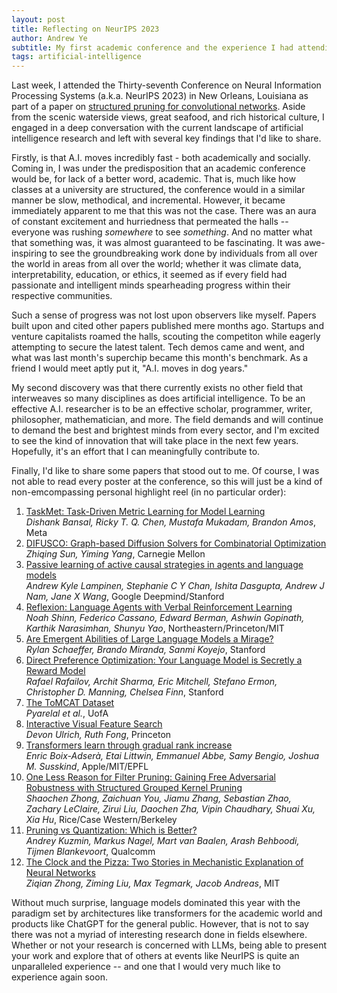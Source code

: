 ```yaml
---
layout: post
title: Reflecting on NeurIPS 2023
author: Andrew Ye
subtitle: My first academic conference and the experience I had attending.
tags: artificial-intelligence
---
```


Last week, I attended the Thirty-seventh Conference on Neural Information Processing Systems (a.k.a. NeurIPS 2023) in New Orleans, Louisiana as part of a paper on <a href="https://openreview.net/forum?id=NxpWp0IhgB" target="_blank">structured pruning for convolutional networks</a>. Aside from the scenic waterside views, great seafood, and rich historical culture, I engaged in a deep conversation with the current landscape of artificial intelligence research and left with several key findings that I'd like to share.

Firstly, is that A.I. moves incredibly fast - both academically and socially. Coming in, I was under the predisposition that an academic conference would be, for lack of a better word, academic. That is, much like how classes at a university are structured, the conference would in a similar manner be slow, methodical, and incremental. However, it became immediately apparent to me that this was not the case. There was an aura of constant excitement and hurriedness that permeated the halls -- everyone was rushing *somewhere* to see *something*. And no matter what that something was, it was almost guaranteed to be fascinating. It was awe-inspiring to see the groundbreaking work done by individuals from all over the world in areas from all over the world; whether it was climate data, interpretability, education, or ethics, it seemed as if every field had passionate and intelligent minds spearheading progress within their respective communities.

Such a sense of progress was not lost upon observers like myself. Papers built upon and cited other papers published mere months ago. Startups and venture capitalists roamed the halls, scouting the competiton while eagerly attempting to secure the latest talent. Tech demos came and went, and what was last month's superchip became this month's benchmark. As a friend I would meet aptly put it, "A.I. moves in dog years."

My second discovery was that there currently exists no other field that interweaves so many disciplines as does artificial intelligence. To be an effective A.I. researcher is to be an effective scholar, programmer, writer, philosopher, mathematician, and more. The field demands and will continue to demand the best and brightest minds from every sector, and I'm excited to see the kind of innovation that will take place in the next few years. Hopefully, it's an effort that I can meaningfully contribute to.

Finally, I'd like to share some papers that stood out to me. Of course, I was not able to read every poster at the conference, so this will just be a kind of non-emcompassing personal highlight reel (in no particular order):

1. <a href="https://arxiv.org/abs/2312.05250" target="_blank">TaskMet: Task-Driven Metric Learning for Model Learning</a> \
*Dishank Bansal, Ricky T. Q. Chen, Mustafa Mukadam, Brandon Amos*, Meta
2. <a href="https://arxiv.org/abs/2302.08224" target="_blank">DIFUSCO: Graph-based Diffusion Solvers for Combinatorial Optimization</a> \
*Zhiqing Sun, Yiming Yang*, Carnegie Mellon
3. <a href="https://arxiv.org/abs/2305.16183" target="_blank">Passive learning of active causal strategies in agents and language models</a> \
*Andrew Kyle Lampinen, Stephanie C Y Chan, Ishita Dasgupta, Andrew J Nam, Jane X Wang*, Google Deepmind/Stanford
4. <a href="https://arxiv.org/abs/2303.11366" target="_blank">Reflexion: Language Agents with Verbal Reinforcement Learning</a> \
*Noah Shinn, Federico Cassano, Edward Berman, Ashwin Gopinath, Karthik Narasimhan, Shunyu Yao*, Northeastern/Princeton/MIT
5. <a href="https://arxiv.org/abs/2304.15004" target="_blank">Are Emergent Abilities of Large Language Models a Mirage?</a> \
*Rylan Schaeffer, Brando Miranda, Sanmi Koyejo*, Stanford
6. <a href="https://arxiv.org/abs/2305.18290" target="_blank">Direct Preference Optimization: Your Language Model is Secretly a Reward Model</a> \
*Rafael Rafailov, Archit Sharma, Eric Mitchell, Stefano Ermon, Christopher D. Manning, Chelsea Finn*, Stanford
7. <a href="https://openreview.net/forum?id=ZJWQfgXQb6" target="_blank">The ToMCAT Dataset</a> \
*Pyarelal et al.*, UofA
8. <a href="https://arxiv.org/abs/2211.15060" target="_blank">Interactive Visual Feature Search</a> \
*Devon Ulrich, Ruth Fong*, Princeton
9. <a href="https://openreview.net/forum?id=qieeNlO3C7" target="_blank">Transformers learn through gradual rank increase</a> \
*Enric Boix-Adserà, Etai Littwin, Emmanuel Abbe, Samy Bengio, Joshua M. Susskind*, Apple/MIT/EPFL
10. <a href="https://openreview.net/forum?id=Pjky9XG8zP" target="_blank">One Less Reason for Filter Pruning: Gaining Free Adversarial Robustness with Structured Grouped Kernel Pruning</a> \
*Shaochen Zhong, Zaichuan You, Jiamu Zhang, Sebastian Zhao, Zachary LeClaire, Zirui Liu, Daochen Zha, Vipin Chaudhary, Shuai Xu, Xia Hu*, Rice/Case Western/Berkeley
11. <a href="https://arxiv.org/abs/2307.02973" target="_blank">Pruning vs Quantization: Which is Better?</a> \
*Andrey Kuzmin, Markus Nagel, Mart van Baalen, Arash Behboodi, Tijmen Blankevoort*, Qualcomm
12. <a href="https://arxiv.org/abs/2306.17844" target="_blank">The Clock and the Pizza: Two Stories in Mechanistic Explanation of Neural Networks</a> \
*Ziqian Zhong, Ziming Liu, Max Tegmark, Jacob Andreas*, MIT

Without much surprise, language models dominated this year with the paradigm set by architectures like transformers for the academic world and products like ChatGPT for the general public. However, that is not to say there was not a myriad of interesting research done in fields elsewhere. Whether or not your research is concerned with LLMs, being able to present your work and explore that of others at events like NeurIPS is quite an unparalleled experience -- and one that I would very much like to experience again soon.
